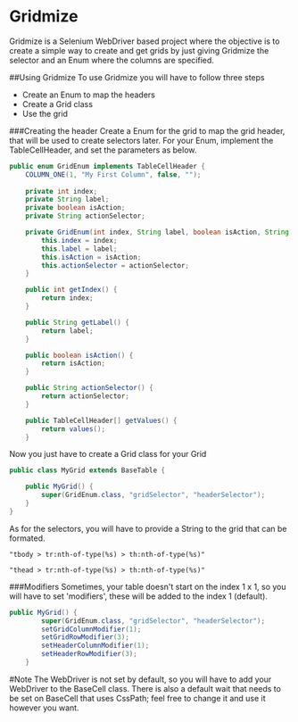 # Gridmize
Gridmize is a Selenium WebDriver based project where the objective is to create a simple way to create and get grids by just giving Gridmize the selector and an Enum where the columns are specified. 

##Using Gridmize
To use Gridmize you will have to follow three steps
*	Create an Enum to map the headers
*	Create a Grid class
*	Use the grid


###Creating the header
Create a Enum for the grid to map the grid header, that will be used to create selectors later.
For your Enum, implement the TableCellHeader, and set the parameters as below.

```java
public enum GridEnum implements TableCellHeader {
	COLUMN_ONE(1, "My First Column", false, "");
	
	private int index;
	private String label;
	private boolean isAction;
	private String actionSelector;

	private GridEnum(int index, String label, boolean isAction, String actionSelector) {
		this.index = index;
		this.label = label;
		this.isAction = isAction;
		this.actionSelector = actionSelector;		
	}

	public int getIndex() {
		return index;
	}

	public String getLabel() {
		return label;
	}

	public boolean isAction() {
		return isAction;
	}

	public String actionSelector() {
		return actionSelector;
	}

	public TableCellHeader[] getValues() {
		return values();
	}
```

Now you just have to create a Grid class for your Grid

```java
public class MyGrid extends BaseTable {

	public MyGrid() {
		super(GridEnum.class, "gridSelector", "headerSelector");
	}
}
```

As for the selectors, you will have to provide a String to the grid that can be formated.

```"tbody > tr:nth-of-type(%s) > th:nth-of-type(%s)"```

```"thead > tr:nth-of-type(%s) > th:nth-of-type(%s)"```

###Modifiers
Sometimes, your table doesn't start on the index 1 x 1, so you will have to set 'modifiers', these will be added to the index 1 (default).

```java
public MyGrid() {
		super(GridEnum.class, "gridSelector", "headerSelector");
		setGridColumnModifier(1);
		setGridRowModifier(3);
		setHeaderColumnModifier(1);
		setHeaderRowModifier(3);
	}
```

#Note
The WebDriver is not set by default, so you will have to add your WebDriver to the BaseCell class.
There is also a default wait that needs to be set on BaseCell that uses CssPath; feel free to change it and use it however you want.
